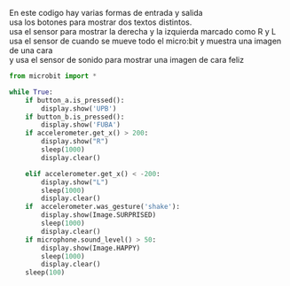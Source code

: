 En este codigo hay varias formas de entrada y salida  
usa los botones para mostrar dos textos distintos.  
usa el sensor para mostrar la derecha y la izquierda marcado como R y L   
usa el sensor de cuando se mueve todo el micro:bit y muestra una imagen de una cara   
y usa el sensor de sonido para mostrar una imagen de cara feliz  


```py
from microbit import *

while True:
    if button_a.is_pressed():
        display.show('UPB')
    if button_b.is_pressed():
        display.show('FUBA')
    if accelerometer.get_x() > 200:
        display.show("R") 
        sleep(1000)
        display.clear()

    elif accelerometer.get_x() < -200:
        display.show("L")
        sleep(1000)
        display.clear()
    if  accelerometer.was_gesture('shake'):
        display.show(Image.SURPRISED)
        sleep(1000)
        display.clear()
    if microphone.sound_level() > 50:
        display.show(Image.HAPPY)
        sleep(1000)
        display.clear()
    sleep(100)
```
    
